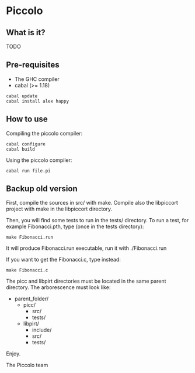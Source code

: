 Piccolo
=========================

What is it?
--------------

TODO

Pre-requisites
--------------

- The GHC compiler
- cabal (>= 1.18)

```
cabal update
cabal install alex happy

```

How to use
--------------

Compiling the piccolo compiler:

```
cabal configure
cabal build
```

Using the piccolo compiler:

```
cabal run file.pi
```

Backup old version
--------------

First, compile the sources in src/ with make. Compile also the libpiccort project with make in the libpiccort directory.

Then, you will find some tests to run in the tests/ directory. To run a test, for example Fibonacci.pth, type (once in the tests directory):

	make Fibonacci.run
 
It will produce Fibonacci.run executable, run it with ./Fibonacci.run

If you want to get the Fibonacci.c, type instead:

	make Fibonacci.c

The picc and libpirt directories must be located in the same parent directory. The arborescence must look like:

- parent_folder/
    - picc/
        - src/
        - tests/
    - libpirt/
        - include/
        -  src/
        - tests/   




Enjoy. 

The Piccolo team
